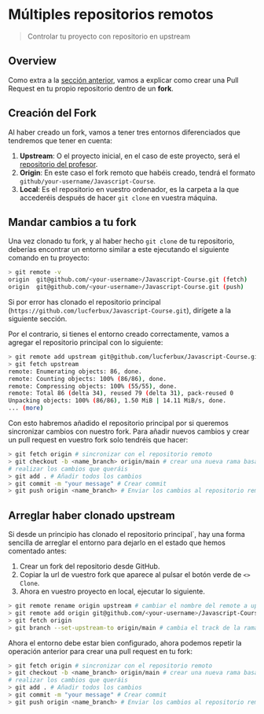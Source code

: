 # Múltiples repositorios remotos
> Controlar tu proyecto con repositorio en upstream

## Overview

Como extra a la [sección anterior](../1_gitflow/README.md), vamos a explicar como crear una Pull Request en tu propio repositorio dentro de un **fork**.

## Creación del Fork

Al haber creado un fork, vamos a tener tres entornos diferenciados que tendremos que tener en cuenta:

1. **Upstream**: O el proyecto inicial, en el caso de este proyecto, será el [repositorio del profesor](https://github.com/lucferbux/Javascript-Course).
2. **Origin**: En este caso el fork remoto que habéis creado, tendrá el formato `github/your-username/Javascript-Course`.
3. **Local**: Es el repositorio en vuestro ordenador, es la carpeta a la que accederéis después de hacer `git clone` en vuestra máquina.

## Mandar cambios a tu fork

Una vez clonado tu fork, y al haber hecho `git clone` de tu repositorio, deberías encontrar un entorno similar a este ejecutando el siguiente comando en tu proyecto:

```bash
> git remote -v
origin  git@github.com/<your-username>/Javascript-Course.git (fetch)
origin  git@github.com/<your-username>/Javascript-Course.git (push)
```

Si por error has clonado el repositorio principal (`https://github.com/lucferbux/Javascript-Course.git`), dirígete a la siguiente sección.

Por el contrario, si tienes el entorno creado correctamente, vamos a agregar el repositorio principal con lo siguiente:

```bash
> git remote add upstream git@github.com/lucferbux/Javascript-Course.git
> git fetch upstream
remote: Enumerating objects: 86, done.
remote: Counting objects: 100% (86/86), done.
remote: Compressing objects: 100% (55/55), done.
remote: Total 86 (delta 34), reused 79 (delta 31), pack-reused 0
Unpacking objects: 100% (86/86), 1.50 MiB | 14.11 MiB/s, done.
... (more)
```

Con esto habremos añadido el repositorio principal por si queremos sincronizar cambios con nuestro fork. Para añadir nuevos cambios y crear un pull request en vuestro fork solo tendréis que hacer:

```bash
> git fetch origin # sincronizar con el repositorio remoto
> git checkout -b <name_branch> origin/main # crear una nueva rama basada en la rama main del remoto
# realizar los cambios que queráis
> git add . # Añadir todos los cambios
> git commit -m "your message" # Crear commit
> git push origin <name_branch> # Enviar los cambios al repositorio remoto
``` 

## Arreglar haber clonado upstream

Si desde un principio has clonado el repositorio principal`, hay una forma sencilla de arreglar el entorno para dejarlo en el estado que hemos comentado antes:

1. Crear un fork del repositorio desde GitHub.
2. Copiar la url de vuestro fork que aparece al pulsar el botón verde de `<> Clone`.
3. Ahora en vuestro proyecto en local, ejecutar lo siguiente.

```bash
> git remote rename origin upstream # cambiar el nombre del remote a upstream
> git remote add origin git@github.com/<your-username>/Javascript-Course.git # añadir como origin la url de tu fork que acabas de copiar
> git fetch origin
> git branch --set-upstream-to origin/main # cambia el track de la rama en local a origin/main
```

Ahora el entorno debe estar bien configurado, ahora podemos repetir la operación anterior para crear una pull request en tu fork:

```bash
> git fetch origin # sincronizar con el repositorio remoto
> git checkout -b <name_branch> origin/main # crear una nueva rama basada en la rama main del remoto
# realizar los cambios que queráis
> git add . # Añadir todos los cambios
> git commit -m "your message" # Crear commit
> git push origin <name_branch> # Enviar los cambios al repositorio remoto
``` 
